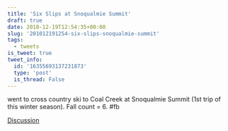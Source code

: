 ```yaml
---
title: 'Six Slips at Snoqualmie Summit'
draft: true
date: 2010-12-19T12:54:35+00:00
slug: '201012191254-six-slips-snoqualmie-summit'
tags:
  - tweets
is_tweet: true
tweet_info:
  id: '16355693137231873'
  type: 'post'
  is_thread: False
---
```




went to cross country ski to Coal Creek at Snoqualmie Summit (1st trip of this winter season). Fall count = 6. #fb

[Discussion](https://x.com/sytelus/status/16355693137231873)
